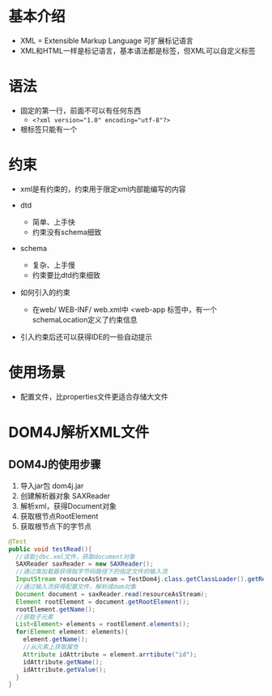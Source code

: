 # 基本介绍

- XML = Extensible Markup Language 可扩展标记语言
- XML和HTML一样是标记语言，基本语法都是标签，但XML可以自定义标签

# 语法

- 固定的第一行，前面不可以有任何东西
  - `<?xml version="1.0" encoding="utf-8"?>`
- 根标签只能有一个

# 约束

- xml是有约束的，约束用于限定xml内部能编写的内容

- dtd
  - 简单、上手快
  - 约束没有schema细致
- schema
  - 复杂、上手慢
  - 约束要比dtd约束细致
- 如何引入的约束
  - 在web/ WEB-INF/ web.xml中 <web-app 标签中，有一个schemaLocation定义了约束信息
- 引入约束后还可以获得IDE的一些自动提示

# 使用场景

- 配置文件，比properties文件更适合存储大文件

# DOM4J解析XML文件

## DOM4J的使用步骤

1. 导入jar包 dom4j.jar
2. 创建解析器对象 SAXReader
3. 解析xml，获得Document对象
4. 获取根节点RootElement
5. 获取根节点下的字节点

```java
@Test
public void testRead(){
  //读取jdbc.xml文件，获取document对象
  SAXReader saxReader = new SAXReader();
  //通过类加载器获得指字节码路径下的指定文件的输入流
  InputStream resourceAsStream = TestDom4j.class.getClassLoader().getResouceAsStream("jdbc.xml");
  //通过输入流获得配置文件，解析成dom对象
  Document document = saxReader.read(resourceAsStream);
  Element rootElement = document.getRootElement();
  rootElement.getName();
  //获取子元素
  List<Element> elements = rootElement.elements();
  for(Element element: elements){
    element.getName();
    //从元素上获取属性
    Attribute idAttribute = element.arrtibute("id");
    idAttribute.getName();
    idAttribute.getValue();
  }
}
```



